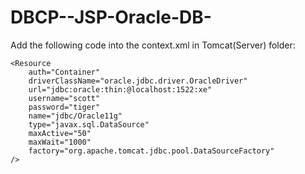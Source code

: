 # DBCP--JSP-Oracle-DB-
Add the following code into the context.xml in Tomcat(Server) folder:

	<Resource
		auth="Container"
		driverClassName="oracle.jdbc.driver.OracleDriver"
		url="jdbc:oracle:thin:@localhost:1522:xe"
		username="scott"
		password="tiger"
		name="jdbc/Oracle11g"
		type="javax.sql.DataSource"
		maxActive="50"
		maxWait="1000"
		factory="org.apache.tomcat.jdbc.pool.DataSourceFactory"
	/>

